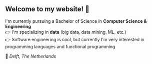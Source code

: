 ## Welcome to my website! 👋

I'm currently pursuing a Bachelor of Science in **Computer Science & Engineering**  
👉 I'm specializing in **data** (big data, data mining, ML, etc.)  
👉 Software engineering is cool, but currently I'm very interested in programming languages and functional programming

📌 *Delft, The Netherlands*
